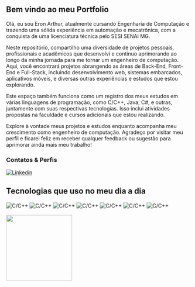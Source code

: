  
## Bem vindo ao meu Portfolio 
Olá, eu sou Eron Arthur, atualmente cursando Engenharia de Computação e trazendo uma sólida experiência em automação e mecatrônica, com a conquista de uma licenciatura técnica pelo SESI SENAI MG.

Neste repositório, compartilho uma diversidade de projetos pessoais, profissionais e acadêmicos que desenvolvi e continuo aprimorando ao longo da minha jornada para me tornar um engenheiro de computação. Aqui, você encontrará projetos abrangendo as áreas de Back-End, Front-End e Full-Stack, incluindo desenvolvimento web, sistemas embarcados, aplicativos móveis, e diversas outras experiências e estudos que estou explorando.

Este espaço também funciona como um registro dos meus estudos em várias linguagens de programação, como C/C++, Java, C#, e outras, juntamente com suas respectivas tecnologias. Isso inclui atividades propostas na faculdade e cursos adicionais que estou realizando.

Explore à vontade meus projetos e estudos enquanto acompanha meu crescimento como engenheiro de computação. Agradeço por visitar meu perfil e ficarei feliz em receber qualquer feedback ou sugestão para aprimorar ainda mais meu trabalho!

### Contatos & Perfis 
[![Linkedin](https://img.shields.io/badge/LinkedIn-0077B5?style=for-the-badge&logo=linkedin&logoColor=white)](https://www.linkedin.com/in/eron-arthur-80644a187/)


## Tecnologias que uso no meu dia a dia 
<div style="display: inline_block">
    <img align="center" alt="C/C++" src="https://img.shields.io/badge/C%2B%2B-00599C?style=for-the-badge&logo=c%2B%2B&logoColor=white"/>
    <img align="center" alt="C/C++" src="https://img.shields.io/badge/Python-14354C?style=for-the-badge&logo=python&logoColor=white"/>
    <img align="center" alt="C/C++" src="https://img.shields.io/badge/Java-ED8B00?style=for-the-badge&logo=openjdk&logoColor=white"/>
    <img align="center" alt="C/C++" src="https://img.shields.io/badge/React-20232A?style=for-the-badge&logo=react&logoColor=61DAFB"/>
    <img align="center" alt="C/C++" src="https://img.shields.io/badge/C%23-239120?style=for-the-badge&logo=c-sharp&logoColor=white"/>
    <img align="center" alt="C/C++" src="https://img.shields.io/badge/HTML-239120?style=for-the-badge&logo=html5&logoColor=white"/>
    <img align="center" alt="C/C++" src="https://img.shields.io/badge/CSS-239120?&style=for-the-badge&logo=css3&logoColor=white"/>

<div>

<div><BR>
  <a href="https://github.com/SrEron">
  <img height="180em" src="https://github-readme-stats-eight-theta.vercel.app/api?username=SrEron&show_icons=true&theme=onedark&include_all_commits=true&count_private=true"/>
<div>



